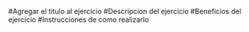 #Agregar el titulo al ejercicio
#Descripcion del ejercicio
#Beneficios del ejercicio
#Instrucciones de como realizarlo
